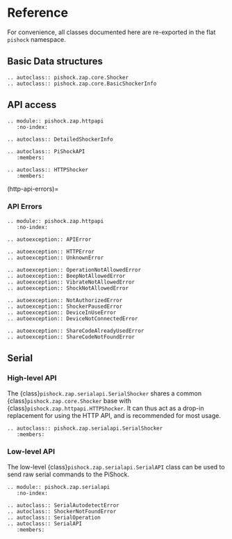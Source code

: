 # Reference

For convenience, all classes documented here are re-exported in the
flat ``pishock`` namespace.

## Basic Data structures

```{eval-rst}
.. autoclass:: pishock.zap.core.Shocker
.. autoclass:: pishock.zap.core.BasicShockerInfo
```

## API access

```{eval-rst}
.. module:: pishock.zap.httpapi
   :no-index:

.. autoclass:: DetailedShockerInfo

.. autoclass:: PiShockAPI
   :members:

.. autoclass:: HTTPShocker
   :members:
```

(http-api-errors)=
### API Errors

```{eval-rst}
.. module:: pishock.zap.httpapi
   :no-index:

.. autoexception:: APIError

.. autoexception:: HTTPError
.. autoexception:: UnknownError

.. autoexception:: OperationNotAllowedError
.. autoexception:: BeepNotAllowedError
.. autoexception:: VibrateNotAllowedError
.. autoexception:: ShockNotAllowedError

.. autoexception:: NotAuthorizedError
.. autoexception:: ShockerPausedError
.. autoexception:: DeviceInUseError
.. autoexception:: DeviceNotConnectedError

.. autoexception:: ShareCodeAlreadyUsedError
.. autoexception:: ShareCodeNotFoundError
```

## Serial

### High-level API

The {class}`pishock.zap.serialapi.SerialShocker` shares a common
{class}`pishock.zap.core.Shocker` base with {class}`pishock.zap.httpapi.HTTPShocker`. It can
thus act as a drop-in replacement for using the HTTP API, and is recommended for
most usage.

```{eval-rst}
.. autoclass:: pishock.zap.serialapi.SerialShocker
   :members:
```

### Low-level API

The low-level {class}`pishock.zap.serialapi.SerialAPI` class can be used to send raw
serial commands to the PiShock.

```{eval-rst}
.. module:: pishock.zap.serialapi
   :no-index:

.. autoclass:: SerialAutodetectError
.. autoclass:: ShockerNotFoundError
.. autoclass:: SerialOperation
.. autoclass:: SerialAPI
   :members:
```
